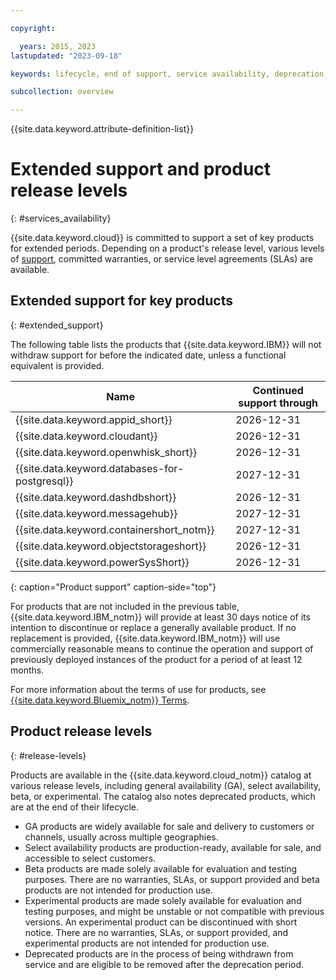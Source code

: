 ```yaml
---

copyright:

  years: 2015, 2023
lastupdated: "2023-09-18"

keywords: lifecycle, end of support, service availability, deprecation, product availability, product release level, extended support, terms

subcollection: overview

---
```


{{site.data.keyword.attribute-definition-list}}

# Extended support and product release levels
{: #services_availability}

{{site.data.keyword.cloud}} is committed to support a set of key products for extended periods. Depending on a product's release level, various levels of [support](/docs/account?topic=account-using-avatar), committed warranties, or service level agreements (SLAs) are available.

## Extended support for key products
{: #extended_support}

The following table lists the products that {{site.data.keyword.IBM}} will not withdraw support for before the indicated date, unless a functional equivalent is provided.

| Name | Continued support through |
| ------------- | -------------------------- |
| {{site.data.keyword.appid_short}} | 2026-12-31 |
| {{site.data.keyword.cloudant}} | 2026-12-31 |
| {{site.data.keyword.openwhisk_short}} | 2026-12-31 |
| {{site.data.keyword.databases-for-postgresql}} | 2027-12-31 |
| {{site.data.keyword.dashdbshort}} | 2026-12-31 |
| {{site.data.keyword.messagehub}} | 2027-12-31 |
| {{site.data.keyword.containershort_notm}} | 2027-12-31 |
| {{site.data.keyword.objectstorageshort}} | 2026-12-31 |
| {{site.data.keyword.powerSysShort}} | 2026-12-31 |
{: caption="Product support" caption-side="top"}

For products that are not included in the previous table, {{site.data.keyword.IBM_notm}} will provide at least 30 days notice of its intention to discontinue or replace a generally available product. If no replacement is provided, {{site.data.keyword.IBM_notm}} will use commercially reasonable means to continue the operation and support of previously deployed instances of the product for a period of at least 12 months.

For more information about the terms of use for products, see [{{site.data.keyword.Bluemix_notm}} Terms](/docs/overview?topic=overview-terms).

## Product release levels
{: #release-levels}

Products are available in the {{site.data.keyword.cloud_notm}} catalog at various release levels, including general availability (GA), select availability, beta, or experimental. The catalog also notes deprecated products, which are at the end of their lifecycle.

* GA products are widely available for sale and delivery to customers or channels, usually across multiple geographies.
* Select availability products are production-ready, available for sale, and accessible to select customers.
* Beta products are made solely available for evaluation and testing purposes. There are no warranties, SLAs, or support provided and beta products are not intended for production use.
* Experimental products are made solely available for evaluation and testing purposes, and might be unstable or not compatible with previous versions. An experimental product can be discontinued with short notice. There are no warranties, SLAs, or support provided, and experimental products are not intended for production use.
* Deprecated products are in the process of being withdrawn from service and are eligible to be removed after the deprecation period.
